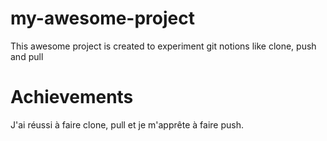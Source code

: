 # my-awesome-project
This awesome project is created to experiment git notions like clone, push and pull

# Achievements
J'ai réussi à faire clone, pull et je m'apprête à faire push.
